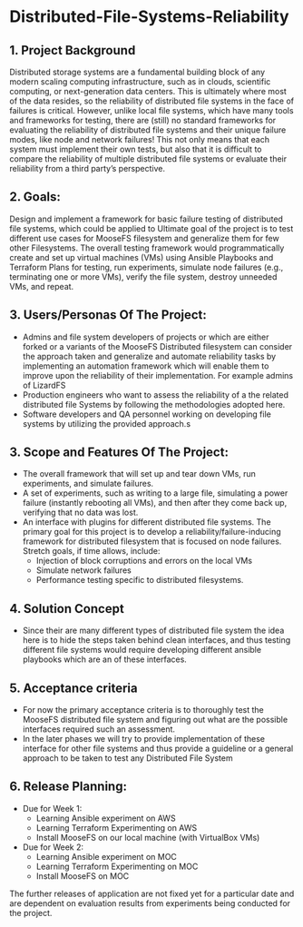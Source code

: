 # Distributed-File-Systems-Reliability

## 1. Project Background
Distributed storage systems are a fundamental building block of any modern scaling computing infrastructure, such 
as in clouds, scientific computing, or next-generation data centers. This is ultimately where most of the data resides, 
so the reliability of distributed file systems in the face of failures is critical. However, unlike local file systems, 
which have many tools and frameworks for testing, there are (still) no standard frameworks for evaluating the reliability 
of distributed file systems and their unique failure modes, like node and network failures! This not only means that each 
system must implement their own tests, but also that it is difficult to compare the reliability of multiple distributed 
file systems or evaluate their reliability from a third party’s perspective.

## 2. Goals: 
Design and implement a framework for basic failure testing of distributed file systems, which could be applied to 
Ultimate goal of the project is to test different use cases for MooseFS filesystem and generalize them for few other Filesystems. 
The overall testing framework would programmatically create and set up virtual machines (VMs) using Ansible Playbooks and 
Terraform Plans for testing, run experiments, simulate node failures (e.g., terminating one or more VMs), verify the 
file system, destroy unneeded VMs, and repeat.

## 3. Users/Personas Of The Project:
- Admins and file system developers of projects or which are either forked or a variants of the MooseFS Distributed 
filesystem can consider the approach taken and generalize and automate reliability tasks by implementing an automation 
framework which will enable them to improve upon the reliability of their implementation. For example admins of LizardFS
- Production engineers who want to assess the reliability of a the related distributed file Systems by following the
methodologies adopted here.
- Software developers and QA personnel working on developing file systems by utilizing the provided approach.s

## 3. Scope and Features Of The Project:
- The overall framework that will set up and tear down VMs, run experiments, and simulate failures.
- A set of experiments, such as writing to a large file, simulating a power failure (instantly rebooting all VMs), and 
then after they come back up, verifying that no data was lost.
- An interface with plugins for different distributed file systems. The primary goal for this project is to develop a 
reliability/failure-inducing framework for distributed filesystem that is focused on node failures. 
Stretch goals, if time allows, include:
    - Injection of block corruptions and errors on the local VMs
    - Simulate network failures
    - Performance testing specific to distributed filesystems.

## 4. Solution Concept
- Since their are many different types of distributed file system the idea here is to hide the steps taken behind clean 
interfaces, and thus testing different file systems would require developing different ansible playbooks which are an 
of these interfaces.

 
## 5. Acceptance criteria
- For now the primary acceptance criteria is to thoroughly test the MooseFS distributed file system and figuring out what 
are the possible interfaces required such an assessment.
- In the later phases we will try to provide implementation of these interface for other file systems and thus provide 
a guideline or a general approach to be taken to test any Distributed File System 

## 6. Release Planning:
- Due for Week 1:
    - Learning Ansible experiment on AWS
    - Learning Terraform Experimenting on AWS
    - Install MooseFS on our local machine (with VirtualBox VMs)
- Due for Week 2:
    - Learning Ansible experiment on MOC
    - Learning Terraform Experimenting on MOC
    - Install MooseFS on MOC

The further releases of application are not fixed yet for a particular date and are dependent on evaluation results 
from experiments being conducted for the project.



